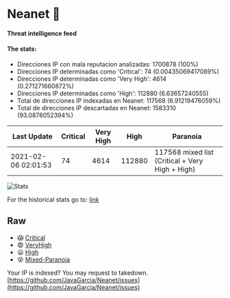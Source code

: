 # Neanet :hocho:
#### Threat intelligence feed
#### The stats:

- Direcciones IP con mala reputacion analizadas: 1700878 (100%)
- Direcciones IP determinadas como 'Critical':  74 (0.00435069417089%)
- Direcciones IP determinadas como 'Very High':  4614 (0.271271660872%)
- Direcciones IP determinadas como 'High':  112880 (6.63657240555)
- Total de direcciones IP indexadas en Neanet:  117568 (6.91219476059%)
- Total de direcciones IP descartadas en Neanet:  1583310 (93.0878052394%)

| Last Update | Critical | Very High | High | Paranoia |
| --- | --- | --- | --- | --- |
| 2021-02-06 02:01:53 | 74 | 4614 | 112880 | 117568 mixed list (Critical + Very High + High)|

![Stats](https://docs.google.com/spreadsheets/d/e/2PACX-1vSnaNMIXVabIpDJjufMlzH7poXnshF3mgd8Is1g9ytUEzVsP5my4Trn8f-xkoLLQ38xpL3HtmUexLo6/pubchart?oid=501124687&format=image)

For the historical stats go to: [link](/stats.csv)
## Raw
- :scream: [Critical](https://raw.githubusercontent.com/JavaGarcia/Neanet/master/blacklists/neanet_critical.txt)
- :fearful: [VeryHigh](https://raw.githubusercontent.com/JavaGarcia/Neanet/master/blacklists/neanet_veryHigh.txtt)
- :frowning: [High](https://raw.githubusercontent.com/JavaGarcia/Neanet/master/blacklists/neanet_high.txt)
- :dizzy_face: [Mixed-Paranoia](https://raw.githubusercontent.com/JavaGarcia/Neanet/master/blacklists/neanet_all.txt)


Your IP is indexed? You may request to takedown. [https://github.com/JavaGarcia/Neanet/issues](https://github.com/JavaGarcia/Neanet/issues)

























































































































































































































































































































































































































































































































































































































































































































































































































































































































































































































































































































































































































































































































































































































































































































































































































































































































































































































































































































































































































































































































































































































































































































































































































































































































































































































































































































































































































































































































































































































































































































































































































































































































































































































































































































































































































































































































































































































































































































































































































































































































































